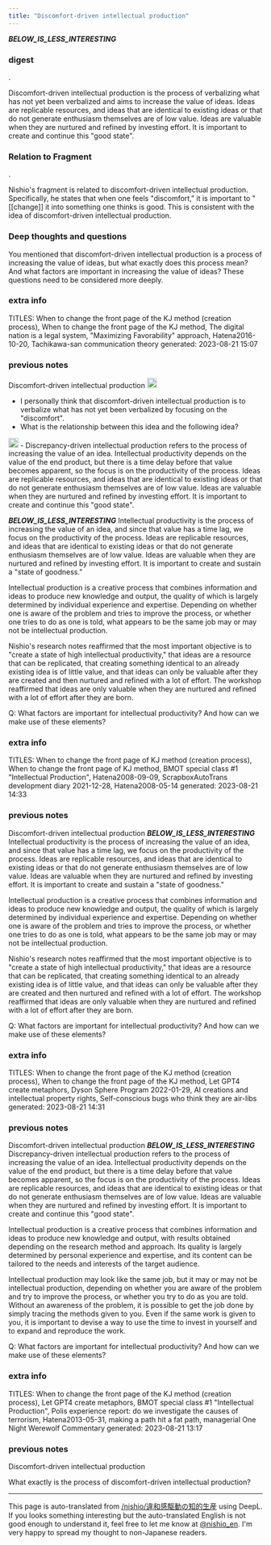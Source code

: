 ```yaml
---
title: "Discomfort-driven intellectual production"
---
```


___BELOW_IS_LESS_INTERESTING___
### digest
.

Discomfort-driven intellectual production is the process of verbalizing what has not yet been verbalized and aims to increase the value of ideas. Ideas are replicable resources, and ideas that are identical to existing ideas or that do not generate enthusiasm themselves are of low value. Ideas are valuable when they are nurtured and refined by investing effort. It is important to create and continue this "good state".

### Relation to Fragment
.

Nishio's fragment is related to discomfort-driven intellectual production. Specifically, he states that when one feels "discomfort," it is important to "[[change]] it into something one thinks is good. This is consistent with the idea of discomfort-driven intellectual production.

### Deep thoughts and questions

You mentioned that discomfort-driven intellectual production is a process of increasing the value of ideas, but what exactly does this process mean? And what factors are important in increasing the value of ideas? These questions need to be considered more deeply.

### extra info
TITLES: When to change the front page of the KJ method (creation process), When to change the front page of the KJ method, The digital nation is a legal system, "Maximizing Favorability" approach, Hatena2016-10-20, Tachikawa-san communication theory
generated: 2023-08-21 15:07
### previous notes
Discomfort-driven intellectual production
<img src='https://scrapbox.io/api/pages/nishio-en/nishio/icon' alt='nishio.icon' height="19.5"/>
- I personally think that discomfort-driven intellectual production is to verbalize what has not yet been verbalized by focusing on the "discomfort".
- What is the relationship between this idea and the following idea?
<img src='https://scrapbox.io/api/pages/nishio-en/omni/icon' alt='omni.icon' height="19.5"/>
- Discrepancy-driven intellectual production refers to the process of increasing the value of an idea. Intellectual productivity depends on the value of the end product, but there is a time delay before that value becomes apparent, so the focus is on the productivity of the process. Ideas are replicable resources, and ideas that are identical to existing ideas or that do not generate enthusiasm themselves are of low value. Ideas are valuable when they are nurtured and refined by investing effort. It is important to create and continue this "good state".

___BELOW_IS_LESS_INTERESTING___
Intellectual productivity is the process of increasing the value of an idea, and since that value has a time lag, we focus on the productivity of the process. Ideas are replicable resources, and ideas that are identical to existing ideas or that do not generate enthusiasm themselves are of low value. Ideas are valuable when they are nurtured and refined by investing effort. It is important to create and sustain a "state of goodness."

Intellectual production is a creative process that combines information and ideas to produce new knowledge and output, the quality of which is largely determined by individual experience and expertise. Depending on whether one is aware of the problem and tries to improve the process, or whether one tries to do as one is told, what appears to be the same job may or may not be intellectual production.

Nishio's research notes reaffirmed that the most important objective is to "create a state of high intellectual productivity," that ideas are a resource that can be replicated, that creating something identical to an already existing idea is of little value, and that ideas can only be valuable after they are created and then nurtured and refined with a lot of effort. The workshop reaffirmed that ideas are only valuable when they are nurtured and refined with a lot of effort after they are born.

Q: What factors are important for intellectual productivity? And how can we make use of these elements?

### extra info
TITLES: When to change the front page of KJ method (creation process), When to change the front page of KJ method, BMOT special class #1 "Intellectual Production", Hatena2008-09-09, ScrapboxAutoTrans development diary 2021-12-28, Hatena2008-05-14
generated: 2023-08-21 14:33
### previous notes
Discomfort-driven intellectual production
___BELOW_IS_LESS_INTERESTING___
Intellectual productivity is the process of increasing the value of an idea, and since that value has a time lag, we focus on the productivity of the process. Ideas are replicable resources, and ideas that are identical to existing ideas or that do not generate enthusiasm themselves are of low value. Ideas are valuable when they are nurtured and refined by investing effort. It is important to create and sustain a "state of goodness."

Intellectual production is a creative process that combines information and ideas to produce new knowledge and output, the quality of which is largely determined by individual experience and expertise. Depending on whether one is aware of the problem and tries to improve the process, or whether one tries to do as one is told, what appears to be the same job may or may not be intellectual production.

Nishio's research notes reaffirmed that the most important objective is to "create a state of high intellectual productivity," that ideas are a resource that can be replicated, that creating something identical to an already existing idea is of little value, and that ideas can only be valuable after they are created and then nurtured and refined with a lot of effort. The workshop reaffirmed that ideas are only valuable when they are nurtured and refined with a lot of effort after they are born.

Q: What factors are important for intellectual productivity? And how can we make use of these elements?

### extra info
TITLES: When to change the front page of the KJ method (creation process), When to change the front page of the KJ method, Let GPT4 create metaphors, Dyson Sphere Program 2022-01-29, AI creations and intellectual property rights, Self-conscious bugs who think they are air-libs
generated: 2023-08-21 14:31
### previous notes
Discomfort-driven intellectual production
___BELOW_IS_LESS_INTERESTING___
Discrepancy-driven intellectual production refers to the process of increasing the value of an idea. Intellectual productivity depends on the value of the end product, but there is a time delay before that value becomes apparent, so the focus is on the productivity of the process. Ideas are replicable resources, and ideas that are identical to existing ideas or that do not generate enthusiasm themselves are of low value. Ideas are valuable when they are nurtured and refined by investing effort. It is important to create and continue this "good state".

Intellectual production is a creative process that combines information and ideas to produce new knowledge and output, with results obtained depending on the research method and approach. Its quality is largely determined by personal experience and expertise, and its content can be tailored to the needs and interests of the target audience.

Intellectual production may look like the same job, but it may or may not be intellectual production, depending on whether you are aware of the problem and try to improve the process, or whether you try to do as you are told. Without an awareness of the problem, it is possible to get the job done by simply tracing the methods given to you. Even if the same work is given to you, it is important to devise a way to use the time to invest in yourself and to expand and reproduce the work.

Q: What factors are important for intellectual productivity? And how can we make use of these elements?

### extra info
TITLES: When to change the front page of the KJ method (creation process), Let GPT4 create metaphors, BMOT special class #1 "Intellectual Production", Polis experience report: do we investigate the causes of terrorism, Hatena2013-05-31, making a path hit a fat path, managerial One Night Werewolf Commentary
generated: 2023-08-21 13:17
### previous notes
Discomfort-driven intellectual production

What exactly is the process of discomfort-driven intellectual production?

---
This page is auto-translated from [/nishio/違和感駆動の知的生産](https://scrapbox.io/nishio/違和感駆動の知的生産) using DeepL. If you looks something interesting but the auto-translated English is not good enough to understand it, feel free to let me know at [@nishio_en](https://twitter.com/nishio_en). I'm very happy to spread my thought to non-Japanese readers.